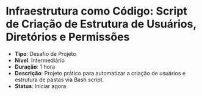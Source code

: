 # Infraestrutura como Código: Script de Criação de Estrutura de Usuários, Diretórios e Permissões

- **Tipo**: Desafio de Projeto
- **Nível**: Intermediário
- **Duração**: 1 hora
- **Descrição**: Projeto prático para automatizar a criação de usuários e estrutura de pastas via Bash script.
- **Status**: Iniciar agora
